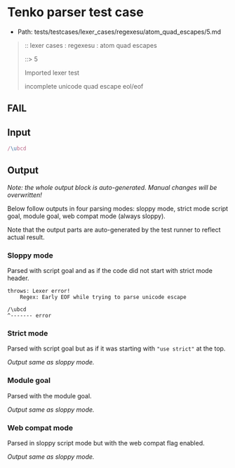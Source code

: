 # Tenko parser test case

- Path: tests/testcases/lexer_cases/regexesu/atom_quad_escapes/5.md

> :: lexer cases : regexesu : atom quad escapes
>
> ::> 5
>
> Imported lexer test
>
> incomplete unicode quad escape eol/eof

## FAIL

## Input

`````js
/\ubcd
`````

## Output

_Note: the whole output block is auto-generated. Manual changes will be overwritten!_

Below follow outputs in four parsing modes: sloppy mode, strict mode script goal, module goal, web compat mode (always sloppy).

Note that the output parts are auto-generated by the test runner to reflect actual result.

### Sloppy mode

Parsed with script goal and as if the code did not start with strict mode header.

`````
throws: Lexer error!
    Regex: Early EOF while trying to parse unicode escape

/\ubcd
^------- error
`````

### Strict mode

Parsed with script goal but as if it was starting with `"use strict"` at the top.

_Output same as sloppy mode._

### Module goal

Parsed with the module goal.

_Output same as sloppy mode._

### Web compat mode

Parsed in sloppy script mode but with the web compat flag enabled.

_Output same as sloppy mode._
